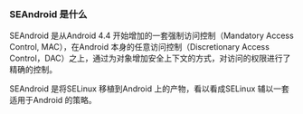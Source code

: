 ### SEAndroid 是什么

SEAndroid 是从Android 4.4 开始增加的一套强制访问控制（Mandatory Access Control, MAC），在Android 本身的任意访问控制（Discretionary Access Control，DAC）之上，通过为对象增加安全上下文的方式，对访问的权限进行了精确的控制。

SEAndroid 是将SELinux 移植到Android 上的产物，看以看成SELinux 辅以一套适用于Android 的策略。

